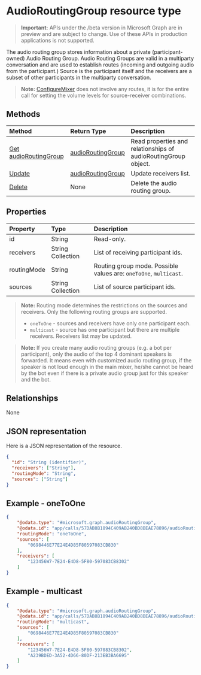# AudioRoutingGroup resource type

> **Important:** APIs under the /beta version in Microsoft Graph are in preview and are subject to change. Use of these APIs in production applications is not supported.

The audio routing group stores information about a private (participant-owned) Audio Routing Group.  Audio Routing Groups are valid in a multiparty conversation and are used to establish routes (incoming and outgoing audio from the participant.)  Source is the participant itself and the receivers are a subset of other participants in the multiparty conversation. 

> **Note:** [ConfigureMixer](../api/participant_configureMixer.md) does not involve any routes, it is for the entire call for setting the volume levels for source-receiver combinations.

## Methods

| Method                                                  | Return Type                               | Description                                  |
|:--------------------------------------------------------|:------------------------------------------|:---------------------------------------------|
| [Get audioRoutingGroup](../api/audioRoutingGroup_get.md)| [audioRoutingGroup](audioRoutingGroup.md) | Read properties and relationships of audioRoutingGroup object.|
| [Update](../api/audioroutinggroup_update.md)            | [audioRoutingGroup](audioRoutingGroup.md) | Update receivers list.                       |
| [Delete](../api/audioRoutingGroup_delete.md)            | None                                      | Delete the audio routing group.              |

## Properties

| Property      | Type              | Description                                                          |
| :----------   | :---------------- | :--------------------------------------------------------------------|
| id            | String            | Read-only.                                                           |
| receivers     | String Collection | List of receiving participant ids.                                   |
| routingMode   | String            | Routing group mode.  Possible values are: `oneToOne`, `multicast`.   |
| sources       | String Collection | List of source participant ids.                                      |

> **Note:** Routing mode determines the restrictions on the sources and receivers. Only the following routing groups are supported.
> - `oneToOne` - sources and receivers have only one participant each.
> - `multicast` - source has one participant but there are multiple receivers. Receivers list may be updated.

> **Note:** If you create many audio routing groups (e.g. a bot per participant), only the audio of the top 4 dominant speakers is forwarded. It means even with customized audio routing group, if the speaker is not loud enough in the main mixer, he/she cannot be heard by the bot even if there is a private audio group just for this speaker and the bot.

## Relationships
None

## JSON representation

Here is a JSON representation of the resource.

<!-- {
  "blockType": "resource",
  "optionalProperties": [

  ],
  "@odata.type": "microsoft.graph.audioRoutingGroup"
}-->

```json
{
  "id": "String (identifier)",
  "receivers": ["String"],
  "routingMode": "String",
  "sources": ["String"]
}
```

## Example - oneToOne

``` json
{
    "@odata.type": "#microsoft.graph.audioRoutingGroup",
    "@odata.id": "app/calls/57DAB8B1894C409AB240BD8BEAE78896/audioRoutingGroups/oneToOne",
    "routingMode": "oneToOne",
    "sources": [
        "0698446E77E24E4D85F80597083CB830"
    ],
    "receivers": [
        "123456W7-7E24-E4D8-5F80-597083CB8302"
    ]
}
```

## Example - multicast

``` json
{
    "@odata.type": "#microsoft.graph.audioRoutingGroup",
    "@odata.id": "app/calls/57DAB8B1894C409AB240BD8BEAE78896/audioRoutingGroups/multicast",
    "routingMode": "multicast",
    "sources": [
        "0698446E77E24E4D85F80597083CB830"
    ],
    "receivers": [
        "123456W7-7E24-E4D8-5F80-597083CB8302",
        "A239BDED-3A52-4D66-80DF-213EB3BA6695"
    ]
}
```

<!-- uuid: 8fcb5dbc-d5aa-4681-8e31-b001d5168d79
2015-10-25 14:57:30 UTC -->
<!-- {
  "type": "#page.annotation",
  "description": "audioRoutingGroup resource",
  "keywords": "",
  "section": "documentation",
  "tocPath": ""
}-->
